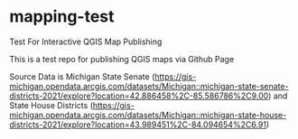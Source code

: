 # mapping-test
Test For Interactive QGIS Map Publishing

This is a test repo for publishing QGIS maps via Github Page

Source Data is Michigan State Senate (https://gis-michigan.opendata.arcgis.com/datasets/Michigan::michigan-state-senate-districts-2021/explore?location=42.886458%2C-85.586786%2C9.00) and State House Districts (https://gis-michigan.opendata.arcgis.com/datasets/Michigan::michigan-state-house-districts-2021/explore?location=43.989451%2C-84.094654%2C6.91) 

